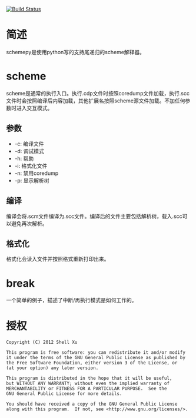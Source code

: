[![Build Status](https://travis-ci.org/shell909090/schemepy.png?branch=compile)](https://travis-ci.org/shell909090/schemepy)

# 简述 #

schemepy是使用python写的支持尾递归的scheme解释器。

# scheme #

scheme是通常的执行入口。执行.cdp文件时按照coredump文件加载，执行.scc文件时会按照编译后内容加载，其他扩展名按照scheme源文件加载。不加任何参数时进入交互模式。

## 参数 ##

* -c: 编译文件
* -d: 调试模式
* -h: 帮助
* -i: 格式化文件
* -n: 禁用coredump
* -p: 显示解析树

## 编译 ##

编译会将.scm文件编译为.scc文件。编译后的文件主要包括解析树，载入.scc可以避免再次解析。

## 格式化 ##

格式化会读入文件并按照格式重新打印出来。

# break #

一个简单的例子，描述了中断/再执行模式是如何工作的。

# 授权 #

    Copyright (C) 2012 Shell Xu

    This program is free software: you can redistribute it and/or modify
    it under the terms of the GNU General Public License as published by
    the Free Software Foundation, either version 3 of the License, or
    (at your option) any later version.

    This program is distributed in the hope that it will be useful,
    but WITHOUT ANY WARRANTY; without even the implied warranty of
    MERCHANTABILITY or FITNESS FOR A PARTICULAR PURPOSE.  See the
    GNU General Public License for more details.

    You should have received a copy of the GNU General Public License
    along with this program.  If not, see <http://www.gnu.org/licenses/>.
